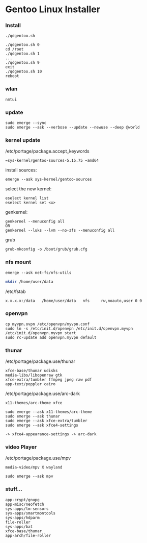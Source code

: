 # Gentoo Linux Installer

### Install
```
./qdgentoo.sh
```
```
./qdgentoo.sh 0
cd /root
./qdgentoo.sh 1
...
./qdgentoo.sh 9
exit
./qdgentoo.sh 10
reboot
```

### wlan

```
nmtui
```
### update
```  
sudo emerge --sync
sudo emerge --ask --verbose --update --newuse --deep @world
```    

### kernel update

/etc/portage/package.accept_keywords
```    
=sys-kernel/gentoo-sources-5.15.75 ~amd64
```
install sources:
```
emerge --ask sys-kernel/gentoo-sources
```
select the new kernel:
```
eselect kernel list
eselect kernel set <x>
```

genkernel:
```
genkernel --menuconfig all
OR
genkernel --luks --lvm --no-zfs --menuconfig all
```

grub
```
grub-mkconfig -o /boot/grub/grub.cfg
```

### nfs mount
```
emerge --ask net-fs/nfs-utils
```
```sh
mkdir /home/user/data
```
/etc/fstab
```
x.x.x.x:/data   /home/user/data   nfs	  rw,noauto,user 0 0
```
### openvpn
```
cp myvpn.ovpn /etc/openvpn/myvpn.conf
sudo ln -s /etc/init.d/openvpn /etc/init.d/openvpn.myvpn
/etc/init.d/openvpn.myvpn start
sudo rc-update add openvpn.myvpn default
```
### thunar
/etc/portage/package.use/thunar
```
xfce-base/thunar udisks
media-libs/libopenraw gtk
xfce-extra/tumbler ffmpeg jpeg raw pdf
app-text/poppler cairo
```
/etc/portage/package.use/arc-dark
```
x11-themes/arc-theme xfce
```
```
sudo emerge --ask x11-themes/arc-theme
sudo emerge --ask thunar
sudo emerge --ask xfce-extra/tumbler
sudo emerge --ask xfce4-settings
```
```
-> xfce4-appearance-settings -> arc-dark
```

### video Player
/etc/portage/package.use/mpv
```
media-video/mpv X wayland
```
```
sudo emerge --ask mpv
```


### stuff...
```
app-crypt/gnupg
app-misc/neofetch
sys-apps/lm-sensors
sys-apps/smartmontools
sys-apps/hdparm
file-roller
sys-apps/bat
xfce-base/thunar
app-arch/file-roller
```





